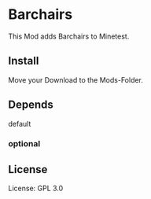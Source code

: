 # Barchairs

This Mod adds Barchairs to Minetest.

## Install

Move your Download to the Mods-Folder.

## Depends

default<br>

### optional

## License

License: GPL 3.0
